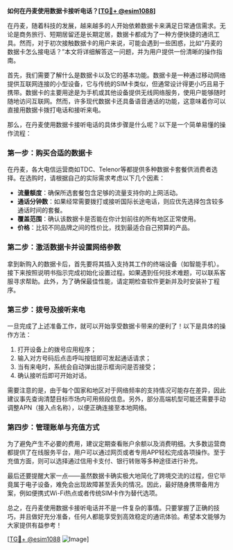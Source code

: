 **如何在丹麦使用数据卡接听电话？[[TG💪+ @esim1088](https://t.me/s/esim1088)]**

在丹麦，随着科技的发展，越来越多的人开始依赖数据卡来满足日常通信需求。无论是商务旅行、短期居留还是长期定居，数据卡都成为了一种方便快捷的通讯工具。然而，对于初次接触数据卡的用户来说，可能会遇到一些困惑，比如“丹麦的数据卡怎么接电话？”本文将详细解答这一问题，并为用户提供一份清晰的操作指南。

首先，我们需要了解什么是数据卡以及它的基本功能。数据卡是一种通过移动网络提供互联网连接的小型设备，它与传统的SIM卡类似，但通常设计得更小巧且易于携带。数据卡的主要用途是为手机或其他设备提供无线网络服务，使用户能够随时随地访问互联网。然而，许多现代数据卡还具备语音通话的功能，这意味着你可以直接用数据卡拨打电话和接听来电。

那么，在丹麦使用数据卡接听电话的具体步骤是什么呢？以下是一个简单易懂的操作流程：

### 第一步：购买合适的数据卡

在丹麦，各大电信运营商如TDC、Telenor等都提供多种数据卡套餐供消费者选择。在选购时，请根据自己的实际需求考虑以下几个因素：
- **流量额度**：确保所选套餐包含足够的流量支持你的上网活动。
- **通话分钟数**：如果经常需要拨打或接听国际长途电话，则应优先选择包含较多通话时间的套餐。
- **覆盖范围**：确认该数据卡是否能在你计划前往的所有地区正常使用。
- **价格**：比较不同品牌之间的性价比，找到最适合自己预算的产品。

### 第二步：激活数据卡并设置网络参数

拿到新购入的数据卡后，首先要将其插入支持其工作的终端设备（如智能手机）。接下来按照说明书指示完成初始化设置过程。如果遇到任何技术难题，可以联系客服寻求帮助。此外，为了确保最佳性能，请定期检查软件更新并及时安装补丁程序。

### 第三步：拨号及接听来电

一旦完成了上述准备工作，就可以开始享受数据卡带来的便利了！以下是具体的操作方法：
1. 打开设备上的拨号应用程序；
2. 输入对方号码后点击呼叫按钮即可发起通话请求；
3. 当有来电时，系统会自动弹出提示框询问是否接受；
4. 确认接听后即可开始对话。

需要注意的是，由于每个国家和地区对于网络频率的支持情况可能存在差异，因此建议事先查询清楚目标市场内可用频段信息。另外，部分高端机型可能还需要手动调整APN（接入点名称），以便正确连接至本地网络。

### 第四步：管理账单与充值方式

为了避免产生不必要的费用，建议定期查看账户余额以及消费明细。大多数运营商都提供了在线服务平台，用户可以通过网页或者专用APP轻松完成各项操作。至于充值方面，则可以选择通过信用卡支付、银行转账等多种途径进行补充。

最后还要提醒大家一点——虽然数据卡确实极大地简化了跨境交流的过程，但它毕竟属于电子设备，难免会出现故障甚至丢失的情况。因此，最好随身携带备用方案，例如便携式Wi-Fi热点或者传统SIM卡作为替代选项。

总之，在丹麦使用数据卡接听电话并不是一件复杂的事情。只要掌握了正确的技巧，并且做好充分准备，任何人都能享受到高效稳定的通讯体验。希望本文能够为大家提供有益参考！

[[TG💪+ @esim1088](https://t.me/s/esim1088) ![Image](https://i.postimg.cc/4NQfJmqS/Snipaste-2025-05-13-00-14-12.png)]